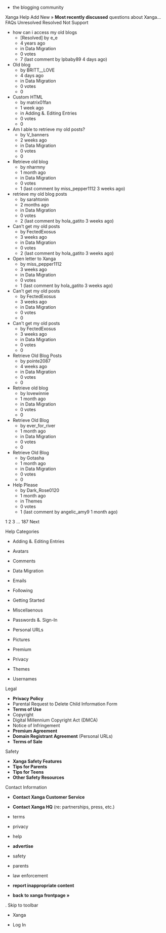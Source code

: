 *   the blogging community

Xanga Help Add New » **Most recently discussed** questions about Xanga… FAQs Unresolved Resolved Not Support

*   how can i access my old blogs
    *   \[Resolved\] by e\_e
    *   4 years ago
    *   in Data Migration
    *   0 votes
    *   7 (last comment by lpbaby89 4 days ago)
*   Old blog
    *   by BRITT\_\_LOVE
    *   4 days ago
    *   in Data Migration
    *   0 votes
    *   0
*   Custom HTML
    *   by matrix01fan
    *   1 week ago
    *   in Adding &. Editing Entries
    *   0 votes
    *   0
*   Am I able to retrieve my old posts?
    *   by V\_banners
    *   2 weeks ago
    *   in Data Migration
    *   0 votes
    *   0
*   Retrieve old blog
    *   by nharmny
    *   1 month ago
    *   in Data Migration
    *   0 votes
    *   1 (last comment by miss\_pepper1112 3 weeks ago)
*   retrieve my old blog posts
    *   by sarahtonin
    *   2 months ago
    *   in Data Migration
    *   0 votes
    *   2 (last comment by hola\_gatito 3 weeks ago)
*   Can't get my old posts
    *   by FectedExosus
    *   3 weeks ago
    *   in Data Migration
    *   0 votes
    *   2 (last comment by hola\_gatito 3 weeks ago)
*   Open letter to Xanga
    *   by miss\_pepper1112
    *   3 weeks ago
    *   in Data Migration
    *   0 votes
    *   1 (last comment by hola\_gatito 3 weeks ago)
*   Can't get my old posts
    *   by FectedExosus
    *   3 weeks ago
    *   in Data Migration
    *   0 votes
    *   0
*   Can't get my old posts
    *   by FectedExosus
    *   3 weeks ago
    *   in Data Migration
    *   0 votes
    *   0
*   Retrieve Old Blog Posts
    *   by pointe2087
    *   4 weeks ago
    *   in Data Migration
    *   0 votes
    *   0
*   Retrieve old blog
    *   by lovewinnie
    *   1 month ago
    *   in Data Migration
    *   0 votes
    *   0
*   Retrieve Old Blog
    *   by ever\_for\_river
    *   1 month ago
    *   in Data Migration
    *   0 votes
    *   0
*   Retrieve Old Blog
    *   by Gotasha
    *   1 month ago
    *   in Data Migration
    *   0 votes
    *   0
*   Help Please
    *   by Dark\_Rose0120
    *   1 month ago
    *   in Themes
    *   0 votes
    *   1 (last comment by angelic\_amy9 1 month ago)

1 2 3 ... 187 Next

Help Categories

*   Adding &. Editing Entries
*   Avatars
*   Comments
*   Data Migration
*   Emails
*   Following
*   Getting Started
*   Miscellaenous

*   Passwords &. Sign-In
*   Personal URLs
*   Pictures
*   Premium
*   Privacy
*   Themes
*   Usernames

Legal

*   **Privacy Policy**
*   Parental Request to Delete Child Information Form
*   **Terms of Use**
*   Copyright
*   Digital Millennium Copyright Act (DMCA)
*   Notice of Infringement
*   **Premium Agreement**
*   **Domain Registrant Agreement** (Personal URLs)
*   **Terms of Sale**

Safety

*   **Xanga Safety Features**
*   **Tips for Parents**
*   **Tips for Teens**
*   **Other Safety Resources**

Contact Information

*   **Contact Xanga Customer Service**
*   **Contact Xanga HQ** (re: partnerships, press, etc.)

*   terms
*   privacy
*   help
*   **advertise**

*   safety
*   parents
*   law enforcement
*   **report inappropriate content**

*   **back to xanga frontpage »**

<img src="http://pixel.quantserve.com/pixel/p-87h-iNOVooym2.gif" style="display: none" height="1" width="1" alt="Quantcast"/>. Skip to toolbar

*   Xanga

*   Log In